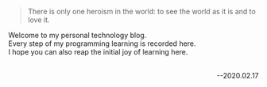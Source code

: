 > There is only one heroism in the world: to see the world as it is and to love it.

Welcome to my personal technology blog.<br/>
Every step of my programming learning is recorded here.<br/>
I hope you can also reap the initial joy of learning here.<br/>        
                                                    <p style="text-align:right">--2020.02.17</p>
